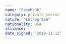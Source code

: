 ```yaml
---
name: "Facebook"
category: private_sector
nature: "Entreprise"
nationality: USA
alliance: 
date_signed: '2018-11-12'
---
```

    